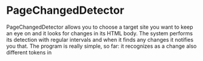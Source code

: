 # PageChangedDetector

PageChangedDetector allows you to choose a target site you want to keep an eye on and it looks for changes in its HTML body. The system performs its detection with regular intervals and when it finds any changes it notifies you that. The program is really simple, so far: it recognizes as a change also different tokens in <script> tag. If you want to help me to improve its quality, contact me.

## Getting Started

### Grab it

```
git clone git://github.com/CiroOl/PageChangedDetector.git
```

### Build it with Gradle

```
gradle build
```

### Run it

```
java -jar PageChangedDetector.jar
```

## Logo

PageChangedDetector's logo is free. Credit goes to its creator [Techmates Solutions](https://www.iconfinder.com/darshakd): check it out [here](https://www.iconfinder.com/iconsets/web-icons-19)

